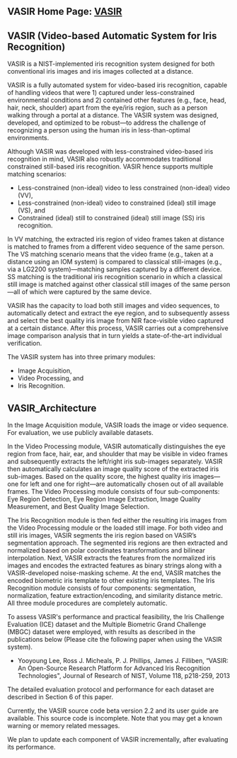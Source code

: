 ## VASIR Home Page: [VASIR](http://www.nist.gov/itl/iad/ig/vasir.cfm) 

## VASIR (Video-based Automatic System for Iris Recognition)
VASIR is a NIST-implemented iris recognition system designed for both conventional iris images and iris images collected at a distance.

VASIR is a fully automated system for video-based iris recognition, capable of handling videos that were 1) captured under less-constrained environmental conditions and 2) contained other features (e.g., face, head, hair, neck, shoulder) apart from the eye/iris region, such as a person walking through a portal at a distance. The VASIR system was designed, developed, and optimized to be robust—to address the challenge of recognizing a person using the human iris in less-than-optimal environments.

Although VASIR was developed with less-constrained video-based iris recognition in mind, VASIR also robustly accommodates traditional constrained still-based iris recognition. VASIR hence supports multiple matching scenarios:
* Less-constrained (non-ideal) video to less constrained (non-ideal) video (VV),
* Less-constrained (non-ideal) video to constrained (ideal) still image (VS), and
* Constrained (ideal) still to constrained (ideal) still image (SS) iris recognition.

In VV matching, the extracted iris region of video frames taken at distance is matched to frames from a different video sequence of the same person. The VS matching scenario means that the video frame (e.g., taken at a distance using an IOM system) is compared to classical still-images (e.g., via a LG2200 system)—matching samples captured by a different device. SS matching is the traditional iris recognition scenario in which a classical still image is matched against other classical still images of the same person—all of which were captured by the same device.

VASIR has the capacity to load both still images and video sequences, to automatically detect and extract the eye region, and to subsequently assess and select the best quality iris image from NIR face-visible video captured at a certain distance. After this process, VASIR carries out a comprehensive image comparison analysis that in turn yields a state-of-the-art individual verification.

The VASIR system has into three primary modules:
* Image Acquisition,
* Video Processing, and
* Iris Recognition.

## VASIR_Architecture
In the Image Acquisition module, VASIR loads the image or video sequence. For evaluation, we use publicly available datasets.

In the Video Processing module, VASIR automatically distinguishes the eye region from face, hair, ear, and shoulder that may be visible in video frames and subsequently extracts the left/right iris sub-images separately. VASIR then automatically calculates an image quality score of the extracted iris sub-images. Based on the quality score, the highest quality iris images—one for left and one for right—are automatically chosen out of all available frames. The Video Processing module consists of four sub-components: Eye Region Detection, Eye Region Image Extraction, Image Quality Measurement, and Best Quality Image Selection.

The Iris Recognition module is then fed either the resulting iris images from the Video Processing module or the loaded still image. For both video and still iris images, VASIR segments the iris region based on VASIR’s segmentation approach. The segmented iris regions are then extracted and normalized based on polar coordinates transformations and bilinear interpolation. Next, VASIR extracts the features from the normalized iris images and encodes the extracted features as binary strings along with a VASIR-developed noise-masking scheme. At the end, VASIR matches the encoded biometric iris template to other existing iris templates. The Iris Recognition module consists of four components: segmentation, normalization, feature extraction/encoding, and similarity distance metric. All three module procedures are completely auto­matic.

To assess VASIR's performance and practical feasibility, the Iris Challenge Evaluation (ICE) dataset and the Multiple Biometric Grand Challenge (MBGC) dataset were employed, with results as described in the publications below (Please cite the following paper when using the VASIR system).

* Yooyoung Lee, Ross J. Micheals, P. J. Phillips, James J. Filliben, “VASIR: An Open-Source Research Platform for Advanced Iris Recognition Technologies", Journal of Research of NIST, Volume 118, p218-259, 2013 

The detailed evaluation protocol and performance for each dataset are described in Section 6 of this paper. 

Currently, the VASIR source code beta version 2.2 and its user guide are available. This source code is incomplete. Note that you may get a known warning or memory related messages.

We plan to update each component of VASIR incrementally, after evaluating its performance.

